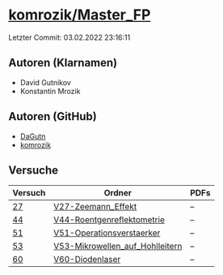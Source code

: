 # [komrozik/Master_FP](https://github.com/komrozik/Master_FP)

Letzter Commit: 03.02.2022 23:16:11

## Autoren (Klarnamen)
- David Gutnikov
- Konstantin Mrozik

## Autoren (GitHub)
- [DaGutn](https://github.com/DaGutn)
- [komrozik](https://github.com/komrozik)

## Versuche

|       Versuch        |                                                      Ordner                                                      |PDFs|
|----------------------|------------------------------------------------------------------------------------------------------------------|----|
|[27](../../versuch/27)|[V27-Zeemann_Effekt](https://github.com/komrozik/Master_FP/tree/main/V27-Zeemann_Effekt)                          |–   |
|[44](../../versuch/44)|[V44-Roentgenreflektometrie](https://github.com/komrozik/Master_FP/tree/main/V44-Roentgenreflektometrie)          |–   |
|[51](../../versuch/51)|[V51-Operationsverstaerker](https://github.com/komrozik/Master_FP/tree/main/V51-Operationsverstaerker)            |–   |
|[53](../../versuch/53)|[V53-Mikrowellen_auf_Hohlleitern](https://github.com/komrozik/Master_FP/tree/main/V53-Mikrowellen_auf_Hohlleitern)|–   |
|[60](../../versuch/60)|[V60-Diodenlaser](https://github.com/komrozik/Master_FP/tree/main/V60-Diodenlaser)                                |–   |
